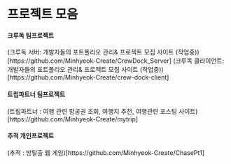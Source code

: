 <h1>프로젝트 모음</h1>

<h4>크루독 팀프로젝트</h4>
(크루독 서버: 개발자들의 포트폴리오 관리& 프로젝트 모집 사이트 (작업중))[https://github.com/Minhyeok-Create/CrewDock_Server]
(크루독 클라이언트: 개발자들의 포트폴리오 관리& 프로젝트 모집 사이트 (작업중))[https://github.com/Minhyeok-Create/crew-dock-client]

<h4>트립파트너 팀프로젝트</h4>
(트립파트너 : 여행 관련 항공권 조회, 여행지 추천, 여행관련 포스팅 사이트)[https://github.com/Minhyeok-Create/mytrip]

<h4>추적 개인프로젝트</h4>
(추적 : 방탈출 웹 게임)[https://github.com/Minhyeok-Create/ChasePt1]
